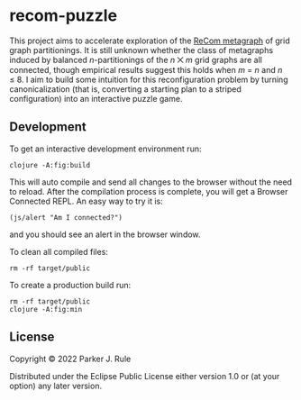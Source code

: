 # recom-puzzle

This project aims to accelerate exploration of the [ReCom metagraph](https://mggg.org/metagraph) of grid graph partitionings. It is still unknown whether the class of metagraphs induced by balanced _n_-partitionings of the _n_ ⨉ _m_ grid graphs are all connected, though empirical results suggest this holds when _m_ = _n_ and _n_ ≤ 8. I aim to build some intuition for this reconfiguration problem by turning canonicalization (that is, converting a starting plan to a striped configuration) into an interactive puzzle game.

## Development

To get an interactive development environment run:

    clojure -A:fig:build

This will auto compile and send all changes to the browser without the
need to reload. After the compilation process is complete, you will
get a Browser Connected REPL. An easy way to try it is:

    (js/alert "Am I connected?")

and you should see an alert in the browser window.

To clean all compiled files:

    rm -rf target/public

To create a production build run:

	rm -rf target/public
	clojure -A:fig:min


## License

Copyright © 2022 Parker J. Rule

Distributed under the Eclipse Public License either version 1.0 or (at your option) any later version.
